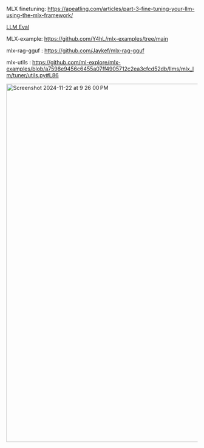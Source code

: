 MLX finetuning: https://apeatling.com/articles/part-3-fine-tuning-your-llm-using-the-mlx-framework/ 

[LLM Eval](https://github.com/ml-explore/mlx-swift-examples/blob/main/Applications/LLMEval/README.md)

MLX-example: https://github.com/Y4hL/mlx-examples/tree/main  

mlx-rag-gguf : https://github.com/Jaykef/mlx-rag-gguf 

mlx-utils : https://github.com/ml-explore/mlx-examples/blob/a7598e9456c6455a07ff4905712c2ea3cfcd52db/llms/mlx_lm/tuner/utils.py#L86 

<img width="943" alt="Screenshot 2024-11-22 at 9 26 00 PM" src="https://github.com/user-attachments/assets/37f04fbe-e25a-437f-8713-9b5ccc77d344">


